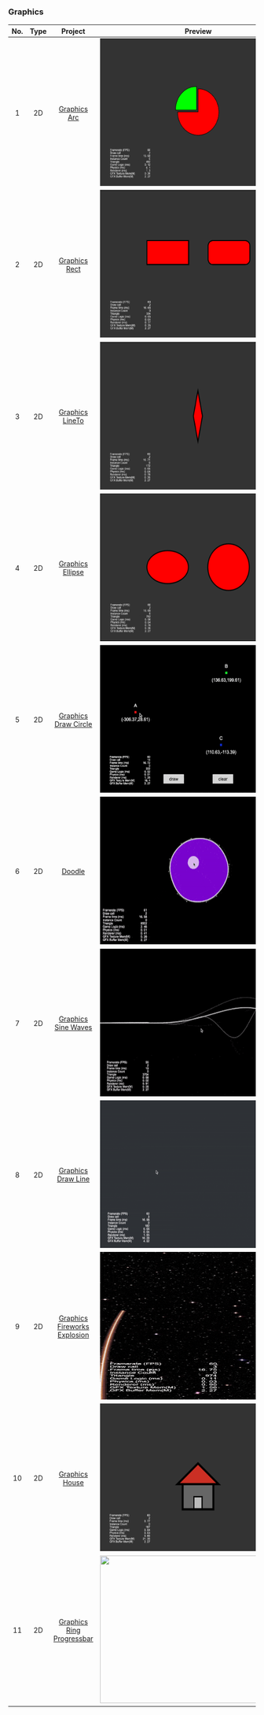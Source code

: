 ### Graphics
| No. | Type | Project | Preview |
| :---: | :---: | :---: | :---: |
| 1 | 2D | [Graphics Arc](https://github.com/yeshao2069/CocosCreatorHowToUse/tree/v3.7.x/proj/Graphics/Creator3.6.0_2D_GraphicsArc) | <div align=center><img src="../../image/202203/2022030401.png" width="400" height="300" /></div> |
| 2 | 2D | [Graphics Rect](https://github.com/yeshao2069/CocosCreatorHowToUse/tree/v3.7.x/proj/Graphics/Creator3.6.0_2D_GraphicsRect) | <div align=center><img src="../../image/202203/2022030402.png" width="400" height="300" /></div> |
| 3 | 2D | [Graphics LineTo](https://github.com/yeshao2069/CocosCreatorHowToUse/tree/v3.7.x/proj/Graphics/Creator3.6.0_2D_GraphicsLineTo) | <div align=center><img src="../../image/202203/2022030403.png" width="400" height="300" /></div> |
| 4 | 2D | [Graphics Ellipse](https://github.com/yeshao2069/CocosCreatorHowToUse/tree/v3.7.x/proj/Graphics/Creator3.6.0_2D_GraphicsEllipse) | <div align=center><img src="../../image/202203/2022030404.png" width="400" height="300" /></div> |
| 5 | 2D | [Graphics Draw Circle](https://github.com/yeshao2069/CocosCreatorHowToUse/tree/v3.7.x/proj/Graphics/Creator3.6.0_2D_GraphicsDrawCircle) | <div align=center><img src="../../gif/202203/2022030411.gif" width="400" height="300" /></div> |
| 6 | 2D | [Doodle](https://github.com/yeshao2069/CocosCreatorHowToUse/tree/v3.7.x/proj/Graphics/Creator3.6.0_2D_Doodle) | <div align=center><img src="../../gif/202203/2022030412.gif" width="400" height="300" /></div> |
| 7 | 2D | [Graphics Sine Waves](https://github.com/yeshao2069/CocosCreatorHowToUse/tree/v3.7.x/proj/Graphics/Creator3.6.0_2D_GraphicsSineWaves) | <div align=center><img src="../../gif/202203/2022030413.gif" width="400" height="300" /></div> |
| 8 | 2D | [Graphics Draw Line](https://github.com/yeshao2069/CocosCreatorHowToUse/tree/v3.7.x/proj/Graphics/Creator3.6.0_2D_DrawLine) | <div align=center><img src="../../gif/202203/2022030414.gif" width="400" height="300" /></div> |
| 9 | 2D | [Graphics Fireworks Explosion](https://github.com/yeshao2069/CocosCreatorHowToUse/tree/v3.7.x/proj/Graphics/Creator3.6.0_2D_GraphicsFireworksExplosion) | <div align=center><img src="../../gif/202203/2022030415.gif" width="400" height="300" /></div> |
| 10 | 2D | [Graphics House](https://github.com/yeshao2069/CocosCreatorHowToUse/tree/v3.7.x/proj/Graphics/Creator3.6.0_2D_GraphicsHouse) | <div align=center><img src="../../image/202203/2022032101.png" width="400" height="300" /></div> |
| 11 | 2D | [Graphics Ring Progressbar](https://github.com/yeshao2069/CocosCreatorHowToUse/tree/v3.7.x/proj/Graphics/Creator3.6.0_2D_GraphicsRingProgressbar) | <div align=center><img src="../../gif/202206/2022062102.gif" width="400" height="300" /></div> |